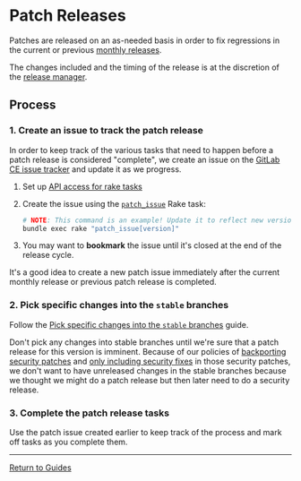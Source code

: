 # Patch Releases

Patches are released on an as-needed basis in order to fix regressions in the
current or previous [monthly releases].

The changes included and the timing of the release is at the discretion of the
[release manager].

## Process

### 1. Create an issue to track the patch release

In order to keep track of the various tasks that need to happen before a patch
release is considered "complete", we create an issue on the [GitLab CE issue
tracker] and update it as we progress.

1. Set up [API access for rake tasks](rake-tasks.md#setup)

1. Create the issue using the [`patch_issue`](rake-tasks.md#patch_issueversion)
   Rake task:

    ```sh
    # NOTE: This command is an example! Update it to reflect new version numbers.
    bundle exec rake "patch_issue[version]"
    ```

1. You may want to **bookmark** the issue until it's closed at the end of the
   release cycle.

It's a good idea to create a new patch issue immediately after the current
monthly release or previous patch release is completed.

### 2. Pick specific changes into the `stable` branches

Follow the [Pick specific changes into the `stable` branches][pick-changes-into-stable]
guide.

Don't pick any changes into stable branches until we're sure that a patch
release for this version is imminent. Because of our policies of [backporting
security patches](security.md#backporting) and [only including security
fixes](security.md#what-to-include) in those security patches, we don't want to
have unreleased changes in the stable branches because we thought we might do a
patch release but then later need to do a security release.

### 3. Complete the patch release tasks

Use the patch issue created earlier to keep track of the process and mark off
tasks as you complete them.

[monthly releases]: monthly.md
[release manager]: release-manager.md
[GitLab CE issue tracker]: https://gitlab.com/gitlab-org/gitlab-ce/issues
[pick-changes-into-stable]: pick-changes-into-stable.md

---

[Return to Guides](../README.md#guides)

